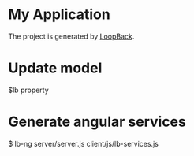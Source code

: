 # My Application

The project is generated by [LoopBack](http://loopback.io).


# Update model
$lb property

# Generate angular services
$ lb-ng server/server.js client/js/lb-services.js

